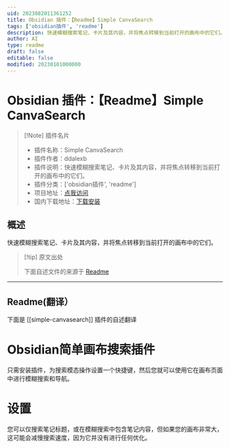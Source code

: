 ```yaml
---
uid: 2023082011361252
title: Obsidian 插件：【Readme】Simple CanvaSearch
tags: ['obsidian插件', 'readme']
description: 快速模糊搜索笔记、卡片及其内容，并将焦点转移到当前打开的画布中的它们。
author: AI
type: readme
draft: false
editable: false
modified: 20230101000000
---
```


# Obsidian 插件：【Readme】Simple CanvaSearch

> [!Note] 插件名片
> - 插件名称：Simple CanvaSearch
> - 插件作者：ddalexb
> - 插件说明：快速模糊搜索笔记、卡片及其内容，并将焦点转移到当前打开的画布中的它们。
> - 插件分类：['obsidian插件', 'readme']
> - 项目地址：[点我访问](https://github.com/ddalexb/obsidian-simple-canvasearch)
> - 国内下载地址：[下载安装](https://pkmer.cn/products/plugin/pluginMarket/?simple-canvasearch)

## 概述

快速模糊搜索笔记、卡片及其内容，并将焦点转移到当前打开的画布中的它们。



> [!tip] 原文出处
> 
>下面自述文件的来源于 [Readme](https://ghproxy.net/https://raw.githubusercontent.com/ddalexb/obsidian-simple-canvasearch/main/README.md)
> 

---

## Readme(翻译）

下面是 [[simple-canvasearch]] 插件的自述翻译


# Obsidian简单画布搜索插件

只需安装插件，为搜索模态操作设置一个快捷键，然后您就可以使用它在画布页面中进行模糊搜索和导航。
# 设置
您可以仅搜索笔记标题，或在模糊搜索中包含笔记内容，但如果您的画布非常大，这可能会减慢搜索速度，因为它并没有进行任何优化。



